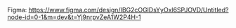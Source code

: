 Figma: https://www.figma.com/design/IBG2cOGlDsYyOxl6SPJOVD/Untitled?node-id=0-1&m=dev&t=Yj9nrpvZeA1W2P4H-1
